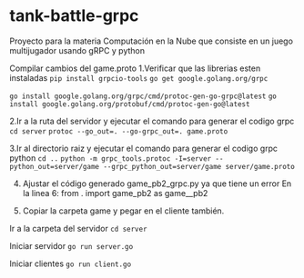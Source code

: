 # tank-battle-grpc
Proyecto para la materia Computación en la Nube que consiste en un juego multijugador usando gRPC y python




Compilar cambios del game.proto
1.Verificar que las librerias esten instaladas
`pip install grpcio-tools`
`go get google.golang.org/grpc`

`go install google.golang.org/grpc/cmd/protoc-gen-go-grpc@latest`
`go install google.golang.org/protobuf/cmd/protoc-gen-go@latest`

2.Ir a la ruta del servidor y ejecutar el comando para generar el codigo grpc
`cd server`
`protoc --go_out=. --go-grpc_out=. game.proto`

3.Ir al directorio raiz y ejecutar el comando para generar el codigo grpc python
`cd ..`
`python -m grpc_tools.protoc -I=server --python_out=server/game --grpc_python_out=server/game server/game.proto`

4. Ajustar el código generado game_pb2_grpc.py ya que tiene un error
En la linea 6:
from . import game_pb2 as game__pb2

5. Copiar la carpeta game y pegar en el cliente también.




Ir a la carpeta del servidor
`cd server`

Iniciar servidor
`go run server.go`

Iniciar clientes
`go run client.go`


